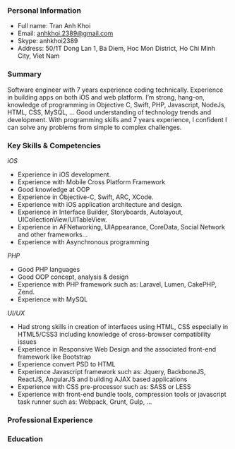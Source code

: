 ### Personal Information

- Full name: Tran Anh Khoi
- Email: anhkhoi.2389@gmail.com 
- Skype: anhkhoi2389
- Address: 50/1T Dong Lan 1, Ba Diem, Hoc Mon District, Ho Chi Minh City, Viet Nam

### Summary
Software engineer with 7 years experience coding technically. Experience in building apps on both iOS and web platform. I’m strong, hang-on, knowledge of programming in Objective C, Swift, PHP, Javascript, NodeJs, HTML, CSS, MySQL, … Good understanding of technology trends and development. With programming skills and 7 years experience, I confident I can solve any problems from simple to complex challenges.

### Key Skills & Competencies

*iOS*
- Experience in iOS development.
- Experience with Mobile Cross Platform Framework
- Good knowledge at OOP 
- Experience in Objective-C, Swift, ARC, XCode.
- Experience with iOS application architecture and design.
- Experience in Interface Builder, Storyboards, Autolayout, UICollectionView/UITableView.
- Experience in AFNetworking, UIAppearance, CoreData, Social Network and other frameworks…
- Experience with Asynchronous programming

*PHP*
- Good PHP languages
- Good OOP concept, analysis & design
- Experience with PHP framework such as: Laravel, Lumen, CakePHP, Zend.
- Experience with MySQL

*UI/UX*
- Had strong skills in creation of interfaces using HTML, CSS especially in HTML5/CSS3 including knowledge of cross-browser compatibility issues
- Experience in Responsive Web Design and the associated front-end framework like Bootstrap
- Experience convert PSD to HTML
- Experience Javascript framework such as: Jquery, BackboneJS, ReactJS, AngularJS and building AJAX based applications
- Experience with CSS pre-processor such as: SASS or LESS
- Experience with front-end bundle tools, compression tools or javascript task runner such as: Webpack, Grunt, Gulp, ... 


### Professional Experience

### Education


<!--
**anhkhoi/anhkhoi** is a ✨ _special_ ✨ repository because its `README.md` (this file) appears on your GitHub profile.

Here are some ideas to get you started:

- 🔭 I’m currently working on ...
- 🌱 I’m currently learning ...
- 👯 I’m looking to collaborate on ...
- 🤔 I’m looking for help with ...
- 💬 Ask me about ...
- 📫 How to reach me: ...
- 😄 Pronouns: ...
- ⚡ Fun fact: ...
-->
